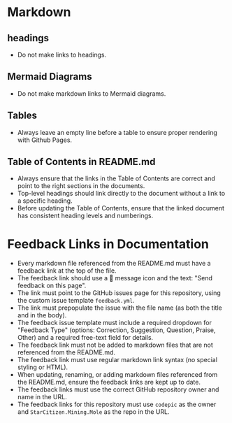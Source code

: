 # Markdown

## headings
- Do not make links to headings.

## Mermaid Diagrams
- Do not make markdown links to Mermaid diagrams.

## Tables
- Always leave an empty line before a table to ensure proper rendering with Github Pages.

## Table of Contents in README.md
- Always ensure that the links in the Table of Contents are correct and point to the right sections in the documents.
- Top-level headings should link directly to the document without a link to a specific heading.
- Before updating the Table of Contents, ensure that the linked document has consistent heading levels and numberings.

# Feedback Links in Documentation

- Every markdown file referenced from the README.md must have a feedback link at the top of the file.
- The feedback link should use a 💬 message icon and the text: "Send feedback on this page".
- The link must point to the GitHub issues page for this repository, using the custom issue template `feedback.yml`.
- The link must prepopulate the issue with the file name (as both the title and in the body).
- The feedback issue template must include a required dropdown for "Feedback Type" (options: Correction, Suggestion, Question, Praise, Other) and a required free-text field for details.
- The feedback link must not be added to markdown files that are not referenced from the README.md.
- The feedback link must use regular markdown link syntax (no special styling or HTML).
- When updating, renaming, or adding markdown files referenced from the README.md, ensure the feedback links are kept up to date.
- The feedback links must use the correct GitHub repository owner and name in the URL.
- The feedback links for this repository must use `codepic` as the owner and `StarCitizen.Mining.Mole` as the repo in the URL.